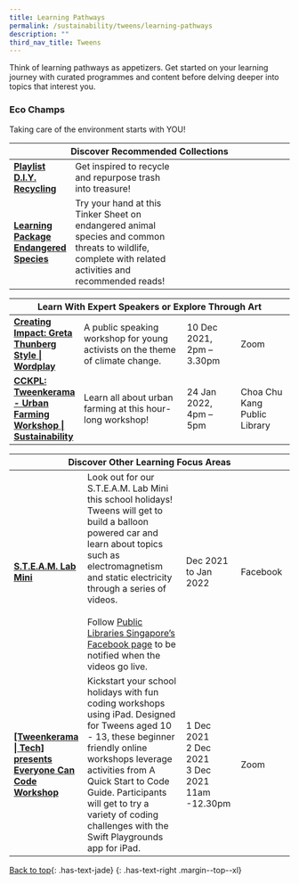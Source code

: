 ```yaml
---
title: Learning Pathways
permalink: /sustainability/tweens/learning-pathways
description: ""
third_nav_title: Tweens
---
```

Think of learning pathways as appetizers. Get started on your learning journey with curated programmes and content before delving deeper into topics that interest you.

<h3 class="has-text-jade"><b>Eco Champs</b></h3>
Taking care of the environment starts with YOU!

<div class="horizontal-scroll margin--bottom--lg">
  <table class="generic-table">
    <thead>
      <tr>
        <th colspan="4" class="is-uppercase has-weight-normal has-text-jade">Discover Recommended Collections</th>
      </tr>
    </thead>
    <tbody>
      <tr>
        <td style="width: 20%;"><a href="/sustainability/tweens/content" target="_blank" class="has-text-jade"><b> Playlist<br>D.I.Y. Recycling</b></a></td>
        <td style="width: 40%;"> Get inspired to recycle and repurpose trash into treasure!</td>
        <td style="width: 20%;"> </td>
        <td style="width: 20%;"> </td>
      </tr>
      <tr>
        <td><a href="https://childrenandteens.nlb.gov.sg/images/unsorted/tweenkerama/EndangeredSpecies_Preview_FA.pdf" target="_blank" class="has-text-jade"><b> Learning Package<br>Endangered Species</b></a></td>
        <td> Try your hand at this Tinker Sheet on endangered animal species and common threats to wildlife, complete with related activities and recommended reads!</td>
        <td></td>
        <td> </td>
      </tr>
    </tbody>
  </table>
</div>

<div class="horizontal-scroll margin--bottom--lg">
  <table class="generic-table">
    <thead>
      <tr>
        <th colspan="4" class="is-uppercase has-weight-normal has-text-jade">Learn With Expert Speakers or Explore Through Art</th>
      </tr>
    </thead>
    <tbody>
      <tr>
        <td style="width: 20%;"><a href="#" target="_blank" class="has-text-jade"><b>Creating Impact: Greta Thunberg Style | Wordplay</b></a></td>
        <td style="width: 40%;"> A public speaking workshop for young activists on the theme of climate change.</td>
        <td style="width: 20%;"> 10 Dec 2021,<br>2pm – 3.30pm</td>
        <td style="width: 20%;">Zoom</td>
      </tr>
      <tr>
        <td><a href="#" target="_blank" class="has-text-jade"><b> CCKPL: Tweenkerama - Urban Farming Workshop | Sustainability</b></a></td>
        <td> Learn all about urban farming at this hour-long workshop!</td>
        <td>24 Jan 2022, 4pm – 5pm</td>
        <td>Choa Chu Kang Public Library </td>
      </tr>
    </tbody>
  </table>
</div>
			
<div class="horizontal-scroll margin--bottom--lg">
  <table class="generic-table">
    <thead>
      <tr>
        <th colspan="4" class="is-uppercase has-weight-normal has-text-indigo">Discover Other Learning Focus Areas</th>
      </tr>
    </thead>
    <tbody>
      <tr>
        <td style="width: 20%;"><a href="https://www.facebook.com/publiclibrarysg" target="_blank" class="has-text-indigo"><b>S.T.E.A.M. Lab Mini</b></a></td>
        <td style="width: 40%;">Look out for our S.T.E.A.M. Lab Mini this school holidays! Tweens will get to build a balloon powered car and learn about topics such as electromagnetism and static electricity through a series of videos.<br><br>
Follow <a href="https://www.facebook.com/publiclibrarysg" target="_blank" class="has-text-indigo">Public Libraries Singapore’s Facebook page</a> to be notified when the videos go live.</td>
        <td style="width: 20%;">Dec 2021 to Jan 2022</td>
        <td style="width: 20%;">Facebook</td>
      </tr>

<tr>
<td><a href="#" target="_blank" class="has-text-jade"><b> [Tweenkerama | Tech] presents Everyone Can Code Workshop</b></a></td>
        <td> Kickstart your school holidays with fun coding workshops using iPad. Designed for Tweens aged 10 - 13, these beginner friendly online workshops leverage activities from A Quick Start to Code Guide. Participants will get to try a variety of coding challenges with the Swift Playgrounds app for iPad.</td>
        <td>1 Dec 2021 <br>2 Dec 2021 <br>3 Dec 2021 <br>11am -12.30pm</td>
        <td>Zoom</td>
      </tr>
    </tbody>
  </table>
</div>



[Back to top](#main-content){: .has-text-jade}
{: .has-text-right .margin--top--xl}